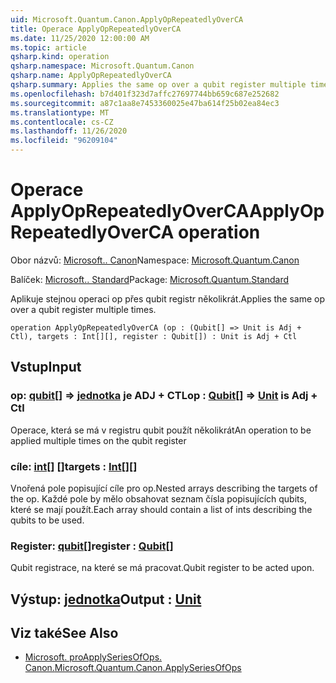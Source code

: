 ```yaml
---
uid: Microsoft.Quantum.Canon.ApplyOpRepeatedlyOverCA
title: Operace ApplyOpRepeatedlyOverCA
ms.date: 11/25/2020 12:00:00 AM
ms.topic: article
qsharp.kind: operation
qsharp.namespace: Microsoft.Quantum.Canon
qsharp.name: ApplyOpRepeatedlyOverCA
qsharp.summary: Applies the same op over a qubit register multiple times.
ms.openlocfilehash: b7d401f323d7affc27697744bb659c687e252682
ms.sourcegitcommit: a87c1aa8e7453360025e47ba614f25b02ea84ec3
ms.translationtype: MT
ms.contentlocale: cs-CZ
ms.lasthandoff: 11/26/2020
ms.locfileid: "96209104"
---
```

# <a name="applyoprepeatedlyoverca-operation"></a><span data-ttu-id="a5716-102">Operace ApplyOpRepeatedlyOverCA</span><span class="sxs-lookup"><span data-stu-id="a5716-102">ApplyOpRepeatedlyOverCA operation</span></span>

<span data-ttu-id="a5716-103">Obor názvů: [Microsoft.. Canon](xref:Microsoft.Quantum.Canon)</span><span class="sxs-lookup"><span data-stu-id="a5716-103">Namespace: [Microsoft.Quantum.Canon](xref:Microsoft.Quantum.Canon)</span></span>

<span data-ttu-id="a5716-104">Balíček: [Microsoft.. Standard](https://nuget.org/packages/Microsoft.Quantum.Standard)</span><span class="sxs-lookup"><span data-stu-id="a5716-104">Package: [Microsoft.Quantum.Standard](https://nuget.org/packages/Microsoft.Quantum.Standard)</span></span>


<span data-ttu-id="a5716-105">Aplikuje stejnou operaci op přes qubit registr několikrát.</span><span class="sxs-lookup"><span data-stu-id="a5716-105">Applies the same op over a qubit register multiple times.</span></span>

```qsharp
operation ApplyOpRepeatedlyOverCA (op : (Qubit[] => Unit is Adj + Ctl), targets : Int[][], register : Qubit[]) : Unit is Adj + Ctl
```


## <a name="input"></a><span data-ttu-id="a5716-106">Vstup</span><span class="sxs-lookup"><span data-stu-id="a5716-106">Input</span></span>

### <a name="op--qubit--unit--is-adj--ctl"></a><span data-ttu-id="a5716-107">op: [qubit](xref:microsoft.quantum.lang-ref.qubit)[] => [jednotka](xref:microsoft.quantum.lang-ref.unit)  je ADJ + CTL</span><span class="sxs-lookup"><span data-stu-id="a5716-107">op : [Qubit](xref:microsoft.quantum.lang-ref.qubit)[] => [Unit](xref:microsoft.quantum.lang-ref.unit)  is Adj + Ctl</span></span>

<span data-ttu-id="a5716-108">Operace, která se má v registru qubit použít několikrát</span><span class="sxs-lookup"><span data-stu-id="a5716-108">An operation to be applied multiple times on the qubit register</span></span>


### <a name="targets--int"></a><span data-ttu-id="a5716-109">cíle: [int](xref:microsoft.quantum.lang-ref.int)[] []</span><span class="sxs-lookup"><span data-stu-id="a5716-109">targets : [Int](xref:microsoft.quantum.lang-ref.int)[][]</span></span>

<span data-ttu-id="a5716-110">Vnořená pole popisující cíle pro op.</span><span class="sxs-lookup"><span data-stu-id="a5716-110">Nested arrays describing the targets of the op.</span></span> <span data-ttu-id="a5716-111">Každé pole by mělo obsahovat seznam čísla popisujících qubits, které se mají použít.</span><span class="sxs-lookup"><span data-stu-id="a5716-111">Each array should contain a list of ints describing the qubits to be used.</span></span>


### <a name="register--qubit"></a><span data-ttu-id="a5716-112">Register: [qubit](xref:microsoft.quantum.lang-ref.qubit)[]</span><span class="sxs-lookup"><span data-stu-id="a5716-112">register : [Qubit](xref:microsoft.quantum.lang-ref.qubit)[]</span></span>

<span data-ttu-id="a5716-113">Qubit registrace, na které se má pracovat.</span><span class="sxs-lookup"><span data-stu-id="a5716-113">Qubit register to be acted upon.</span></span>



## <a name="output--unit"></a><span data-ttu-id="a5716-114">Výstup: [jednotka](xref:microsoft.quantum.lang-ref.unit)</span><span class="sxs-lookup"><span data-stu-id="a5716-114">Output : [Unit](xref:microsoft.quantum.lang-ref.unit)</span></span>



## <a name="see-also"></a><span data-ttu-id="a5716-115">Viz také</span><span class="sxs-lookup"><span data-stu-id="a5716-115">See Also</span></span>

- [<span data-ttu-id="a5716-116">Microsoft. proApplySeriesOfOps. Canon.</span><span class="sxs-lookup"><span data-stu-id="a5716-116">Microsoft.Quantum.Canon.ApplySeriesOfOps</span></span>](xref:Microsoft.Quantum.Canon.ApplySeriesOfOps)